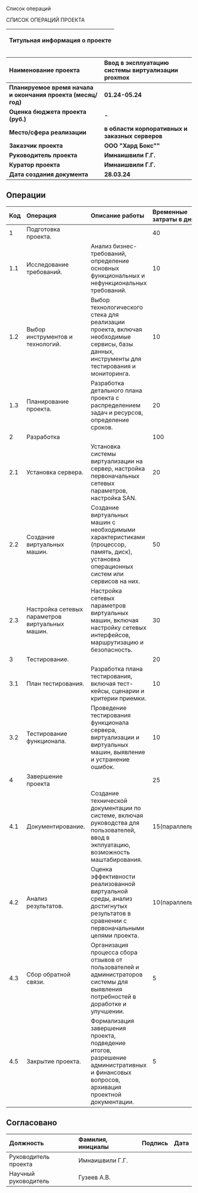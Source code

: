 ﻿﻿Список операций

СПИСОК ОПЕРАЦИЙ ПРОЕКТА

|<p>**Титульная информация о проекте**</p><p></p>|
| :-: |

|**Наименование проекта**|**Ввод в эксплуатацию системы виртуализации proxmox**|
| :- | :- |
|**Планируемое время начала и окончания проекта (месяц/год)**|**01.24-05.24**|
|**Оценка бюджета проекта (руб.)**|**-**|
|**Место/сфера реализации**|**в области корпоративных и заказных серверов**|
|**Заказчик проекта**|**ООО "Хард Бокс""**|
|**Руководитель проекта**|**Имнаишвили Г.Г.**|
|**Куратор проекта**|**Имнаишвили Г.Г.**|
|**Дата создания документа**|**28.03.24**|


## Операции

| Код | Операция                                        | Описание работы                                                                                                                              | Временные затраты в днях | Артефакт                                                                          |
|:----|:------------------------------------------------|:---------------------------------------------------------------------------------------------------------------------------------------------|:-------------------------|:----------------------------------------------------------------------------------|
| 1   | Подготовка проекта.                             |                                                                                                                                              | 40                       ||     |
| 1.1 | Исследование требований.                        | Анализ бизнес-требований, определение основных функциональных и нефункциональных требований.                                                 | 10                       | Документ с требованиями, включающий функциональные и нефункциональные требования. |
| 1.2 | Выбор инструментов и технологий.                | Выбор технологического стека для реализации проекта, включая необходимые сервисы, базы данных, инструменты для тестирования и мониторинга.   | 10                       | Технический отчет с обоснованием выбора технологического стека.                   |
| 1.3 | Планирование проекта.                           | Разработка детального плана проекта с распределением задач и ресурсов, определение сроков.                                                   | 20                       | Подробный план проекта с распределением задач и оценкой сроков выполнения.        |
| 2   | Разработка                                      |                                                                                                                                              | 100                      ||     |
| 2.1 | Установка сервера.                              | Установка системы виртуализации на сервер, настройка первоначальных сетевых параметров, настройка SAN.                                       | 20                       | Сервер с установленной ОС готов к развертыванию сервисов.                         |
| 2.2 | Создание виртуальных машин.                     | Создание виртуальных машин с необходимыми характеристиками (процессор, память, диск), установка операционных систем или сервисов на них.     | 50                       | Виртуальные машины готовы к использованию.                                        |
| 2.3 | Настройка сетевых параметров виртуальных машин. | Настройка сетевых параметров виртуальных машин, включая настройку сетевых интерфейсов, маршрутизацию и безопасность.                         | 30                       | Виртуальные машины настроены для безопасной работы в сети.                        |
| 3   | Тестирование.                                   |                                                                                                                                              | 20                       |                                                                                   |
| 3.1 | План тестирования.                              | Разработка плана тестирования, включая тест-кейсы, сценарии и критерии приемки.                                                              | 10                       | План тестирования с описанием тест-кейсов и сценариев.                            |
| 3.2 | Тестирование функционала.                       | Проведение тестирования функционала сервера, виртуализации и виртуальных машин, выявление и устранение ошибок.                               | 10                       | Отчет о проведенном тестировании с описанием найденных ошибок и их исправлением.  |
| 4   | Завершение проекта                              |                                                                                                                                              | 25                       ||
| 4.1 | Документирование.                               | Создание технической документации по системе, включая руководства для пользователей, ввод в экплуатацию, возможность маштабирования.         | 15(параллельно)          | Комплект технической документации.                                                |
| 4.2 | Анализ результатов.                             | Оценка эффективности реализованной виртуальной среды, анализ достигнутых результатов в сравнении с первоначальными целями проекта.           | 10(параллельно)          | Отчет об анализе результатов с сопоставлением с целями проекта.                   |
| 4.3 | Сбор обратной связи.                            | Организация процесса сбора отзывов от пользователей и администраторов системы для выявления потребностей в доработке и улучшении.            | 5                        | Сводка отзывов от пользователей и предложения по улучшению.                       |
| 4.5 | Закрытие проекта.                               | Формализация завершения проекта, подведение итогов, разрешение административных и финансовых вопросов, архивация проектной документации.     | 5                        | Итоговый отчет по проекту и архив проектной документации.                         |

## Согласовано

| Должность            | Фамилия, инициалы |Подпись|Дата |
|:---------------------|:------------------|:------|:----|
| Руководитель проекта | Имнаишвили Г.Г.   |       |     |
| Научный руководитель | Гузеев А.В.       |       |     |